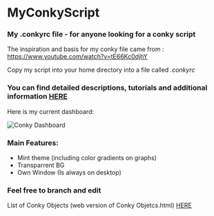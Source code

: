 # MyConkyScript
### My .conkyrc file - for anyone looking for a conky script

The inspiration and basis for my conky file came from : https://www.youtube.com/watch?v=tE66Kc0djhY 


Copy my script into your home directory into a file called _.conkyrc_



### You can find detailed descriptions, tutorials and additional information [HERE](https://github.com/brndnmtthws/conky)


Here is my current dashboard: 

![Conky Dashboard](https://i.imgur.com/TG49emS.png)

### Main Features: 
* Mint theme (including color gradients on graphs)
* Transparrent BG
* Own Window (Is always on desktop)

### Feel free to branch and edit

List of Conky Objects (web version of Conky Objetcs.html) [HERE](http://conky.sourceforge.net/variables.html)
